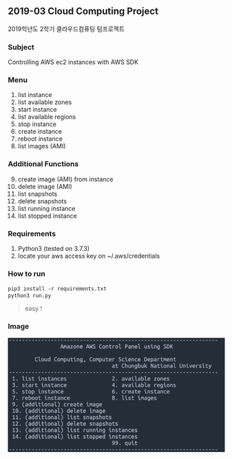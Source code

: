 ## 2019-03 Cloud Computing Project

2019학년도 2학기 클라우드컴퓨팅 텀프로젝트

### Subject

Controlling AWS ec2 instances with AWS SDK

### Menu

1. list instance
2. list available zones
3. start instance
4. list available regions
5. stop instance
6. create instance
7. reboot instance
8. list images (AMI)

### Additional Functions

9. create image (AMI) from instance
10. delete image (AMI)
11. list snapshots
12. delete snapshots
13. list running instance
14. list stopped instance

### Requirements

1. Python3 (tested on 3.7.3)
2. locate your aws access key on ~/.aws/credentials

### How to run

```
pip3 install -r requirements.txt
python3 run.py
```

> easy !

### Image

![image-20191030235409833](./img_md/image-20191030235409833.png)